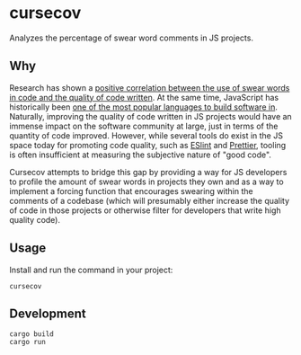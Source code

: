 # cursecov

Analyzes the percentage of swear word comments in JS projects.

## Why

Research has shown a [positive correlation between the use of swear words in code and the quality of code written](https://lobste.rs/s/wxlql2/is_there_correlation_between_use). At the same time, JavaScript has historically been [one of the most popular languages to build software in](https://survey.stackoverflow.co/2024/technology#most-popular-technologies). Naturally, improving the quality of code written in JS projects would have an immense impact on the software community at large, just in terms of the quantity of code improved. However, while several tools do exist in the JS space today for promoting code quality, such as [ESlint](https://eslint.org/) and [Prettier](https://prettier.io/), tooling is often insufficient at measuring the subjective nature of "good code".

Cursecov attempts to bridge this gap by providing a way for JS developers to profile the amount of swear words in projects they own and as a way to implement a forcing function that encourages swearing within the comments of a codebase (which will presumably either increase the quality of code in those projects or otherwise filter for developers that write high quality code).

## Usage

Install and run the command in your project:

```
cursecov
```

## Development

```
cargo build
cargo run
```